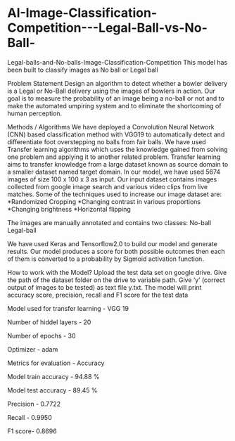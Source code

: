 # AI-Image-Classification-Competition---Legal-Ball-vs-No-Ball-

Legal-balls-and-No-balls-Image-Classification-Competition
This model has been built to classify images as No ball or Legal ball

Problem Statement
Design an algorithm to detect whether a bowler delivery is a Legal or No-Ball delivery using the images of bowlers in action. Our goal is to measure the probability of an image being a no-ball or not and to make the automated umpiring system and to eliminate the shortcoming of human perception.

Methods / Algorithms
We have deployed a Convolution Neural Network (CNN) based classification method with VGG19 to automatically detect and differentiate foot overstepping no balls from fair balls. We have used Transfer learning algorithms which uses the knowledge gained from solving one problem and applying it to another related problem. Transfer learning aims to transfer knowledge from a large dataset known as source domain to a smaller dataset named target domain. In our model, we have used 5674 images of size 100 x 100 x 3 as input. Our input dataset contains images collected from google image search and various video clips from live matches. Some of the techniques used to increase our image dataset are: *Randomized Cropping *Changing contrast in various proportions *Changing brightness *Horizontal flipping

The images are manually annotated and contains two classes: No-ball Legal-ball

We have used Keras and Tensorflow2.0 to build our model and generate results. Our model produces a score for both possible outcomes then each of them is converted to a probability by Sigmoid activation function.

How to work with the Model?
Upload the test data set on google drive. Give the path of the dataset folder on the drive to variable path. Give ‘y’ (correct output of images to be tested) as text file y.txt. The model will print accuracy score, precision, recall and F1 score for the test data

Model used for transfer learning - VGG 19

Number of hiddel layers - 20

Number of epochs - 30

Optimizer - adam

Metrics for evaluation - Accuracy

Model train accuracy - 94.88 %

Model test accuracy - 89.45 %

Precision - 0.7722

Recall - 0.9950

F1 score- 0.8696
